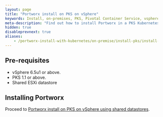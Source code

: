 ```yaml
---
layout: page
title: "Portworx install on PKS on vSphere"
keywords: Install, on-premises, PKS, Pivotal Container Service, vsphere, kubernetes, k8s, air gapped
meta-description: "Find out how to install Portworx in a PKS Kubernetes cluster on vSphere and have Portworx provide highly available volumes to any application deployed via Kubernetes."
hidden: true
disableprevnext: true
aliases:
    - /portworx-install-with-kubernetes/on-premise/install-pks/install-pks-vsphere/
---
```


## Pre-requisites

* vSphere 6.5u1 or above.
* PKS 1.1 or above.
* Shared ESXi datastore

## Installing Portworx

Proceed to [Portworx install on PKS on vSphere using shared datastores](/install-portworx/on-premises/install-pks/).

<!-- If you have **local** datastores, proceed to [Portworx install on PKS on vSphere using local datastores](/install-portworx/on-premises/install-pks/install-pks-vsphere-local). -->